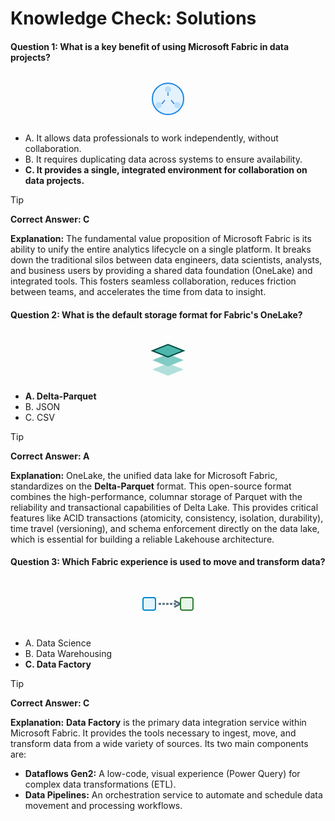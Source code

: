 # **Knowledge Check: Solutions**

#### **Question 1: What is a key benefit of using Microsoft Fabric in data projects?**

<div align="center">
<svg width="100" height="80" viewBox="0 0 100 80" fill="none" xmlns="http://www.w3.org/2000/svg">
<circle cx="50" cy="40" r="25" fill="#E3F2FD" stroke="#1E88E5" stroke-width="2"/>
<circle cx="50" cy="25" r="5" fill="#BBDEFB"/>
<circle cx="35" cy="50" r="5" fill="#BBDEFB"/>
<circle cx="65" cy="50" r="5" fill="#BBDEFB"/>
<path d="M50 30 L 50 35 M40 48 L 45 42 M60 48 L 55 42" stroke="#1976D2" stroke-width="1.5"/>
</svg>
</div>

*   A. It allows data professionals to work independently, without collaboration.
*   B. It requires duplicating data across systems to ensure availability.
*   **C. It provides a single, integrated environment for collaboration on data projects.**

> [!tip]
> **Correct Answer: C**
>
> **Explanation:** The fundamental value proposition of Microsoft Fabric is its ability to unify the entire analytics lifecycle on a single platform. It breaks down the traditional silos between data engineers, data scientists, analysts, and business users by providing a shared data foundation (OneLake) and integrated tools. This fosters seamless collaboration, reduces friction between teams, and accelerates the time from data to insight.

#### **Question 2: What is the default storage format for Fabric's OneLake?**

<div align="center">
<svg width="100" height="80" viewBox="0 0 100 80" fill="none" xmlns="http://www.w3.org/2000/svg">
<path d="M25 60 L 50 70 L 75 60 L 50 50 Z" fill="#B2DFDB"/>
<path d="M25 45 L 50 55 L 75 45 L 50 35 Z" fill="#80CBC4"/>
<path d="M25 30 L 50 40 L 75 30 L 50 20 Z" fill="#4DB6AC" stroke="#004D40" stroke-width="2"/>
</svg>
</div>

*   **A. Delta-Parquet**
*   B. JSON
*   C. CSV

> [!tip]
> **Correct Answer: A**
>
> **Explanation:** OneLake, the unified data lake for Microsoft Fabric, standardizes on the **Delta-Parquet** format. This open-source format combines the high-performance, columnar storage of Parquet with the reliability and transactional capabilities of Delta Lake. This provides critical features like ACID transactions (atomicity, consistency, isolation, durability), time travel (versioning), and schema enforcement directly on the data lake, which is essential for building a reliable Lakehouse architecture.


#### **Question 3: Which Fabric experience is used to move and transform data?**

<div align="center">
<svg width="100" height="80" viewBox="0 0 100 80" fill="none" xmlns="http://www.w3.org/2000/svg">
<rect x="10" y="30" width="20" height="20" rx="3" fill="#E1F5FE" stroke="#0288D1" stroke-width="2"/>
<path d="M35 40 L 65 40" stroke="#546E7A" stroke-width="3" stroke-dasharray="4 2"/>
<path d="M60 35 L 70 40 L 60 45" fill="none" stroke="#546E7A" stroke-width="3"/>
<rect x="70" y="30" width="20" height="20" rx="3" fill="#E8F5E9" stroke="#2E7D32" stroke-width="2"/>
</svg>
</div>

*   A. Data Science
*   B. Data Warehousing
*   **C. Data Factory**

> [!tip]
> **Correct Answer: C**
>
> **Explanation:** **Data Factory** is the primary data integration service within Microsoft Fabric. It provides the tools necessary to ingest, move, and transform data from a wide variety of sources. Its two main components are:
> *   **Dataflows Gen2:** A low-code, visual experience (Power Query) for complex data transformations (ETL).
> *   **Data Pipelines:** An orchestration service to automate and schedule data movement and processing workflows.
